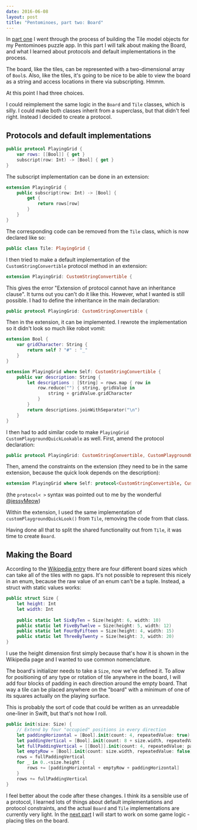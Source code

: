 ```yaml
--- 
date: 2016-06-08
layout: post
title: "Pentominoes, part two: Board"
--- 
```


In [part one](http://commandshift.co.uk/blog/2016/06/06/pentominoes_part_one/) I went through the process of building the Tile model objects for my Pentominoes puzzle app. In this part I will talk about making the Board, and what I learned about protocols and default implementations in the process. 

<!--more-->

The board, like the tiles, can be represented with a two-dimensional array of `Bool`s. Also, like the tiles, it's going to be nice to be able to view the board as a string and access locations in there via subscripting. Hmmm. 

At this point I had three choices. 

I could reimplement the same logic in the `Board` and `Tile` classes, which is silly. I could make both classes inherit from a superclass, but that didn't feel right. Instead I decided to create a protocol.

## Protocols and default implementations 

```swift
public protocol PlayingGrid {
    var rows: [[Bool]] { get }
    subscript(row: Int) -> [Bool] { get }
}
```

The subscript implementation can be done in an extension: 

```swift
extension PlayingGrid {
    public subscript(row: Int) -> [Bool] {
        get {
            return rows[row]
        }
    }
}
```

The corresponding code can be removed from the `Tile` class, which is now declared like so:

```swift
public class Tile: PlayingGrid {
```

I then tried to make a default implementation of the `CustomStringConvertible` protocol method in an extension:

```swift
extension PlayingGrid: CustomStringConvertible {
```

This gives the error "Extension of protocol cannot have an inheritance clause". It turns out you can't do it like this. However, what I wanted is still possible. I had to define the inheritance in the main declaration:

```swift
public protocol PlayingGrid: CustomStringConvertible {
```

Then in the extension, it can be implemented. I rewrote the implementation so it didn't look so much like robot vomit:

```swift
extension Bool {
    var gridCharacter: String {
        return self ? "#" : "_"
    }
}

extension PlayingGrid where Self: CustomStringConvertible {
    public var description: String {
        let descriptions : [String] = rows.map { row in
            row.reduce("") { string, gridValue in
                string + gridValue.gridCharacter 
            }
        }
        return descriptions.joinWithSeparator("\n")
    }
}
```

I then had to add similar code to make `PlayingGrid` `CustomPlaygroundQuickLookable` as well. First, amend the protocol declaration:

```swift
public protocol PlayingGrid: CustomStringConvertible, CustomPlaygroundQuickLookable {
```

Then, amend the constraints on the extension (they need to be in the same extension, because the quick look depends on the description):

```swift
extension PlayingGrid where Self: protocol<CustomStringConvertible, CustomPlaygroundQuickLookable> {
```

(the `protocol< >` syntax was pointed out to me by the wonderful [@jessyMeow](https://twitter.com/jessyMeow))

Within the extension, I used the same implementation of `customPlaygroundQuickLook()` from `Tile`, removing the code from that class. 

Having done all that to split the shared functionality out from `Tile`, it was time to create `Board`. 

## Making the Board

According to the [Wikipedia entry](https://en.wikipedia.org/wiki/Pentomino) there are four different board sizes which can take all of the tiles with no gaps. It's not possible to represent this nicely in an enum, because the raw value of an enum can't be a tuple. Instead, a struct with static values works:

```swift
public struct Size {
    let height: Int
    let width: Int
    
    public static let SixByTen = Size(height: 6, width: 10)
    public static let FiveByTwelve = Size(height: 5, width: 12)
    public static let FourByFifteen = Size(height: 4, width: 15)
    public static let ThreeByTwenty = Size(height: 3, width: 20)
}
```

I use the height dimension first simply because that's how it is shown in the Wikipedia page and I wanted to use common nomenclature.

The board's initializer needs to take a `Size`, now we've defined it. To allow for positioning of any type or rotation of tile anywhere in the board, I will add four blocks of padding in each direction around the empty board. That way a tile can be placed anywhere on the "board" with a minimum of one of its squares actually on the playing surface. 

This is probably the sort of code that could be written as an unreadable one-liner in Swift, but that's not how I roll.

```swift
public init(size: Size) {
    // Extend by four "occupied" positions in every direction
    let paddingHorizontal = [Bool].init(count: 4, repeatedValue: true)
    let paddingVertical = [Bool].init(count: 8 + size.width, repeatedValue: true)
    let fullPaddingVertical = [[Bool]].init(count: 4, repeatedValue: paddingVertical)
    let emptyRow = [Bool].init(count: size.width, repeatedValue: false)
    rows = fullPaddingVertical
    for _ in 0..<size.height {
        rows += [paddingHorizontal + emptyRow + paddingHorizontal]
    }
    rows += fullPaddingVertical
}
```

I feel better about the code after these changes. I think its a sensible use of a protocol, I learned lots of things about default implementations and protocol constraints, and the actual `Board` and `Tile` implementations are currently very light. In the [next part](http://commandshift.co.uk/blog/2016/06/09/pentominoes-part-three/) I will start to work on some game logic - placing tiles on the board. 


